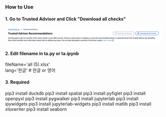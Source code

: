 ### How to Use
#### 1. Go to Trusted Advisor and Click "Download all checks"

![ALT TEXT](pic/ta1.png)

#### 2. Edit filename in ta.py or ta.ipynb<br>
  fileName='all (5).xlsx'<br>
  lang='한글' # 한글 or 영어

  
#### 3. Required 
pip3 install duckdb
pip3 install spatial
pip3 install pyfiglet
pip3 install openpyxl
pip3 install pygwalker
pip3 install jupyterlab
pip3 install ipywidgets
pip3 install jupyterlab-widgets
pip3 install matlib
pip3 install xlsxwriter
pip3 install seaborn
